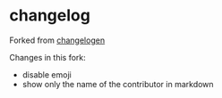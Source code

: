 # changelog

Forked from [changelogen](https://github.com/unjs/changelogen)

Changes in this fork:
 - disable emoji
 - show only the name of the contributor in markdown

